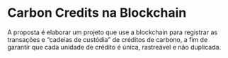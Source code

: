 # Carbon Credits na Blockchain
A proposta é elaborar um projeto que use a blockchain para registrar as
transações e “cadeias de custódia” de créditos de carbono, a fim de garantir que
cada unidade de crédito é única, rastreável e não duplicada.